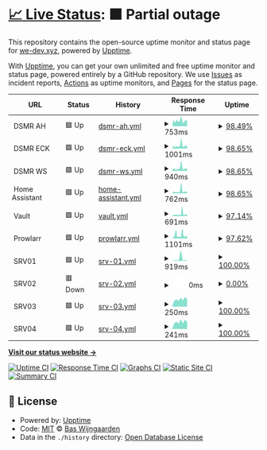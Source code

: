 # [📈 Live Status](https://uptime.we-dev.xyz): <!--live status--> **🟧 Partial outage**

This repository contains the open-source uptime monitor and status page for [we-dev.xyz](https://uptime.we-dev.xyz), powered by [Upptime](https://github.com/upptime/upptime).

With [Upptime](https://upptime.js.org), you can get your own unlimited and free uptime monitor and status page, powered entirely by a GitHub repository. We use [Issues](https://github.com/cookie-org/web-uptime/issues) as incident reports, [Actions](https://github.com/cookie-org/web-uptime/actions) as uptime monitors, and [Pages](https://uptime.we-dev.xyz) for the status page.

<!--start: status pages-->
<!-- This summary is generated by Upptime (https://github.com/upptime/upptime) -->
<!-- Do not edit this manually, your changes will be overwritten -->
<!-- prettier-ignore -->
| URL | Status | History | Response Time | Uptime |
| --- | ------ | ------- | ------------- | ------ |
| <img alt="" src="https://raw.githubusercontent.com/dsmrreader/dsmr-reader/9a166c5d82d90a218fb5c2614483e1731de893ac/dsmr_frontend/static/dsmr_frontend/img/favicons/favicon-32x32.png" height="13"> DSMR AH | 🟩 Up | [dsmr-ah.yml](https://github.com/cookie-org/web-uptime/commits/HEAD/history/dsmr-ah.yml) | <details><summary><img alt="Response time graph" src="./graphs/dsmr-ah/response-time-week.png" height="20"> 753ms</summary><br><a href="https://uptime.we-dev.xyz/history/dsmr-ah"><img alt="Response time 731" src="https://img.shields.io/endpoint?url=https%3A%2F%2Fraw.githubusercontent.com%2Fcookie-org%2Fweb-uptime%2FHEAD%2Fapi%2Fdsmr-ah%2Fresponse-time.json"></a><br><a href="https://uptime.we-dev.xyz/history/dsmr-ah"><img alt="24-hour response time 700" src="https://img.shields.io/endpoint?url=https%3A%2F%2Fraw.githubusercontent.com%2Fcookie-org%2Fweb-uptime%2FHEAD%2Fapi%2Fdsmr-ah%2Fresponse-time-day.json"></a><br><a href="https://uptime.we-dev.xyz/history/dsmr-ah"><img alt="7-day response time 753" src="https://img.shields.io/endpoint?url=https%3A%2F%2Fraw.githubusercontent.com%2Fcookie-org%2Fweb-uptime%2FHEAD%2Fapi%2Fdsmr-ah%2Fresponse-time-week.json"></a><br><a href="https://uptime.we-dev.xyz/history/dsmr-ah"><img alt="30-day response time 716" src="https://img.shields.io/endpoint?url=https%3A%2F%2Fraw.githubusercontent.com%2Fcookie-org%2Fweb-uptime%2FHEAD%2Fapi%2Fdsmr-ah%2Fresponse-time-month.json"></a><br><a href="https://uptime.we-dev.xyz/history/dsmr-ah"><img alt="1-year response time 805" src="https://img.shields.io/endpoint?url=https%3A%2F%2Fraw.githubusercontent.com%2Fcookie-org%2Fweb-uptime%2FHEAD%2Fapi%2Fdsmr-ah%2Fresponse-time-year.json"></a></details> | <details><summary><a href="https://uptime.we-dev.xyz/history/dsmr-ah">98.49%</a></summary><a href="https://uptime.we-dev.xyz/history/dsmr-ah"><img alt="All-time uptime 99.72%" src="https://img.shields.io/endpoint?url=https%3A%2F%2Fraw.githubusercontent.com%2Fcookie-org%2Fweb-uptime%2FHEAD%2Fapi%2Fdsmr-ah%2Fuptime.json"></a><br><a href="https://uptime.we-dev.xyz/history/dsmr-ah"><img alt="24-hour uptime 100.00%" src="https://img.shields.io/endpoint?url=https%3A%2F%2Fraw.githubusercontent.com%2Fcookie-org%2Fweb-uptime%2FHEAD%2Fapi%2Fdsmr-ah%2Fuptime-day.json"></a><br><a href="https://uptime.we-dev.xyz/history/dsmr-ah"><img alt="7-day uptime 98.49%" src="https://img.shields.io/endpoint?url=https%3A%2F%2Fraw.githubusercontent.com%2Fcookie-org%2Fweb-uptime%2FHEAD%2Fapi%2Fdsmr-ah%2Fuptime-week.json"></a><br><a href="https://uptime.we-dev.xyz/history/dsmr-ah"><img alt="30-day uptime 99.65%" src="https://img.shields.io/endpoint?url=https%3A%2F%2Fraw.githubusercontent.com%2Fcookie-org%2Fweb-uptime%2FHEAD%2Fapi%2Fdsmr-ah%2Fuptime-month.json"></a><br><a href="https://uptime.we-dev.xyz/history/dsmr-ah"><img alt="1-year uptime 99.92%" src="https://img.shields.io/endpoint?url=https%3A%2F%2Fraw.githubusercontent.com%2Fcookie-org%2Fweb-uptime%2FHEAD%2Fapi%2Fdsmr-ah%2Fuptime-year.json"></a></details>
| <img alt="" src="https://raw.githubusercontent.com/dsmrreader/dsmr-reader/9a166c5d82d90a218fb5c2614483e1731de893ac/dsmr_frontend/static/dsmr_frontend/img/favicons/favicon-32x32.png" height="13"> DSMR ECK | 🟩 Up | [dsmr-eck.yml](https://github.com/cookie-org/web-uptime/commits/HEAD/history/dsmr-eck.yml) | <details><summary><img alt="Response time graph" src="./graphs/dsmr-eck/response-time-week.png" height="20"> 1001ms</summary><br><a href="https://uptime.we-dev.xyz/history/dsmr-eck"><img alt="Response time 808" src="https://img.shields.io/endpoint?url=https%3A%2F%2Fraw.githubusercontent.com%2Fcookie-org%2Fweb-uptime%2FHEAD%2Fapi%2Fdsmr-eck%2Fresponse-time.json"></a><br><a href="https://uptime.we-dev.xyz/history/dsmr-eck"><img alt="24-hour response time 769" src="https://img.shields.io/endpoint?url=https%3A%2F%2Fraw.githubusercontent.com%2Fcookie-org%2Fweb-uptime%2FHEAD%2Fapi%2Fdsmr-eck%2Fresponse-time-day.json"></a><br><a href="https://uptime.we-dev.xyz/history/dsmr-eck"><img alt="7-day response time 1001" src="https://img.shields.io/endpoint?url=https%3A%2F%2Fraw.githubusercontent.com%2Fcookie-org%2Fweb-uptime%2FHEAD%2Fapi%2Fdsmr-eck%2Fresponse-time-week.json"></a><br><a href="https://uptime.we-dev.xyz/history/dsmr-eck"><img alt="30-day response time 884" src="https://img.shields.io/endpoint?url=https%3A%2F%2Fraw.githubusercontent.com%2Fcookie-org%2Fweb-uptime%2FHEAD%2Fapi%2Fdsmr-eck%2Fresponse-time-month.json"></a><br><a href="https://uptime.we-dev.xyz/history/dsmr-eck"><img alt="1-year response time 808" src="https://img.shields.io/endpoint?url=https%3A%2F%2Fraw.githubusercontent.com%2Fcookie-org%2Fweb-uptime%2FHEAD%2Fapi%2Fdsmr-eck%2Fresponse-time-year.json"></a></details> | <details><summary><a href="https://uptime.we-dev.xyz/history/dsmr-eck">98.65%</a></summary><a href="https://uptime.we-dev.xyz/history/dsmr-eck"><img alt="All-time uptime 99.72%" src="https://img.shields.io/endpoint?url=https%3A%2F%2Fraw.githubusercontent.com%2Fcookie-org%2Fweb-uptime%2FHEAD%2Fapi%2Fdsmr-eck%2Fuptime.json"></a><br><a href="https://uptime.we-dev.xyz/history/dsmr-eck"><img alt="24-hour uptime 100.00%" src="https://img.shields.io/endpoint?url=https%3A%2F%2Fraw.githubusercontent.com%2Fcookie-org%2Fweb-uptime%2FHEAD%2Fapi%2Fdsmr-eck%2Fuptime-day.json"></a><br><a href="https://uptime.we-dev.xyz/history/dsmr-eck"><img alt="7-day uptime 98.65%" src="https://img.shields.io/endpoint?url=https%3A%2F%2Fraw.githubusercontent.com%2Fcookie-org%2Fweb-uptime%2FHEAD%2Fapi%2Fdsmr-eck%2Fuptime-week.json"></a><br><a href="https://uptime.we-dev.xyz/history/dsmr-eck"><img alt="30-day uptime 99.69%" src="https://img.shields.io/endpoint?url=https%3A%2F%2Fraw.githubusercontent.com%2Fcookie-org%2Fweb-uptime%2FHEAD%2Fapi%2Fdsmr-eck%2Fuptime-month.json"></a><br><a href="https://uptime.we-dev.xyz/history/dsmr-eck"><img alt="1-year uptime 99.92%" src="https://img.shields.io/endpoint?url=https%3A%2F%2Fraw.githubusercontent.com%2Fcookie-org%2Fweb-uptime%2FHEAD%2Fapi%2Fdsmr-eck%2Fuptime-year.json"></a></details>
| <img alt="" src="https://raw.githubusercontent.com/dsmrreader/dsmr-reader/9a166c5d82d90a218fb5c2614483e1731de893ac/dsmr_frontend/static/dsmr_frontend/img/favicons/favicon-32x32.png" height="13"> DSMR WS | 🟩 Up | [dsmr-ws.yml](https://github.com/cookie-org/web-uptime/commits/HEAD/history/dsmr-ws.yml) | <details><summary><img alt="Response time graph" src="./graphs/dsmr-ws/response-time-week.png" height="20"> 940ms</summary><br><a href="https://uptime.we-dev.xyz/history/dsmr-ws"><img alt="Response time 657" src="https://img.shields.io/endpoint?url=https%3A%2F%2Fraw.githubusercontent.com%2Fcookie-org%2Fweb-uptime%2FHEAD%2Fapi%2Fdsmr-ws%2Fresponse-time.json"></a><br><a href="https://uptime.we-dev.xyz/history/dsmr-ws"><img alt="24-hour response time 651" src="https://img.shields.io/endpoint?url=https%3A%2F%2Fraw.githubusercontent.com%2Fcookie-org%2Fweb-uptime%2FHEAD%2Fapi%2Fdsmr-ws%2Fresponse-time-day.json"></a><br><a href="https://uptime.we-dev.xyz/history/dsmr-ws"><img alt="7-day response time 940" src="https://img.shields.io/endpoint?url=https%3A%2F%2Fraw.githubusercontent.com%2Fcookie-org%2Fweb-uptime%2FHEAD%2Fapi%2Fdsmr-ws%2Fresponse-time-week.json"></a><br><a href="https://uptime.we-dev.xyz/history/dsmr-ws"><img alt="30-day response time 775" src="https://img.shields.io/endpoint?url=https%3A%2F%2Fraw.githubusercontent.com%2Fcookie-org%2Fweb-uptime%2FHEAD%2Fapi%2Fdsmr-ws%2Fresponse-time-month.json"></a><br><a href="https://uptime.we-dev.xyz/history/dsmr-ws"><img alt="1-year response time 679" src="https://img.shields.io/endpoint?url=https%3A%2F%2Fraw.githubusercontent.com%2Fcookie-org%2Fweb-uptime%2FHEAD%2Fapi%2Fdsmr-ws%2Fresponse-time-year.json"></a></details> | <details><summary><a href="https://uptime.we-dev.xyz/history/dsmr-ws">98.65%</a></summary><a href="https://uptime.we-dev.xyz/history/dsmr-ws"><img alt="All-time uptime 99.72%" src="https://img.shields.io/endpoint?url=https%3A%2F%2Fraw.githubusercontent.com%2Fcookie-org%2Fweb-uptime%2FHEAD%2Fapi%2Fdsmr-ws%2Fuptime.json"></a><br><a href="https://uptime.we-dev.xyz/history/dsmr-ws"><img alt="24-hour uptime 100.00%" src="https://img.shields.io/endpoint?url=https%3A%2F%2Fraw.githubusercontent.com%2Fcookie-org%2Fweb-uptime%2FHEAD%2Fapi%2Fdsmr-ws%2Fuptime-day.json"></a><br><a href="https://uptime.we-dev.xyz/history/dsmr-ws"><img alt="7-day uptime 98.65%" src="https://img.shields.io/endpoint?url=https%3A%2F%2Fraw.githubusercontent.com%2Fcookie-org%2Fweb-uptime%2FHEAD%2Fapi%2Fdsmr-ws%2Fuptime-week.json"></a><br><a href="https://uptime.we-dev.xyz/history/dsmr-ws"><img alt="30-day uptime 99.69%" src="https://img.shields.io/endpoint?url=https%3A%2F%2Fraw.githubusercontent.com%2Fcookie-org%2Fweb-uptime%2FHEAD%2Fapi%2Fdsmr-ws%2Fuptime-month.json"></a><br><a href="https://uptime.we-dev.xyz/history/dsmr-ws"><img alt="1-year uptime 99.92%" src="https://img.shields.io/endpoint?url=https%3A%2F%2Fraw.githubusercontent.com%2Fcookie-org%2Fweb-uptime%2FHEAD%2Fapi%2Fdsmr-ws%2Fuptime-year.json"></a></details>
| <img alt="" src="https://icons.duckduckgo.com/ip3/null.ico" height="13"> Home Assistant | 🟩 Up | [home-assistant.yml](https://github.com/cookie-org/web-uptime/commits/HEAD/history/home-assistant.yml) | <details><summary><img alt="Response time graph" src="./graphs/home-assistant/response-time-week.png" height="20"> 762ms</summary><br><a href="https://uptime.we-dev.xyz/history/home-assistant"><img alt="Response time 480" src="https://img.shields.io/endpoint?url=https%3A%2F%2Fraw.githubusercontent.com%2Fcookie-org%2Fweb-uptime%2FHEAD%2Fapi%2Fhome-assistant%2Fresponse-time.json"></a><br><a href="https://uptime.we-dev.xyz/history/home-assistant"><img alt="24-hour response time 441" src="https://img.shields.io/endpoint?url=https%3A%2F%2Fraw.githubusercontent.com%2Fcookie-org%2Fweb-uptime%2FHEAD%2Fapi%2Fhome-assistant%2Fresponse-time-day.json"></a><br><a href="https://uptime.we-dev.xyz/history/home-assistant"><img alt="7-day response time 762" src="https://img.shields.io/endpoint?url=https%3A%2F%2Fraw.githubusercontent.com%2Fcookie-org%2Fweb-uptime%2FHEAD%2Fapi%2Fhome-assistant%2Fresponse-time-week.json"></a><br><a href="https://uptime.we-dev.xyz/history/home-assistant"><img alt="30-day response time 590" src="https://img.shields.io/endpoint?url=https%3A%2F%2Fraw.githubusercontent.com%2Fcookie-org%2Fweb-uptime%2FHEAD%2Fapi%2Fhome-assistant%2Fresponse-time-month.json"></a><br><a href="https://uptime.we-dev.xyz/history/home-assistant"><img alt="1-year response time 483" src="https://img.shields.io/endpoint?url=https%3A%2F%2Fraw.githubusercontent.com%2Fcookie-org%2Fweb-uptime%2FHEAD%2Fapi%2Fhome-assistant%2Fresponse-time-year.json"></a></details> | <details><summary><a href="https://uptime.we-dev.xyz/history/home-assistant">98.65%</a></summary><a href="https://uptime.we-dev.xyz/history/home-assistant"><img alt="All-time uptime 99.27%" src="https://img.shields.io/endpoint?url=https%3A%2F%2Fraw.githubusercontent.com%2Fcookie-org%2Fweb-uptime%2FHEAD%2Fapi%2Fhome-assistant%2Fuptime.json"></a><br><a href="https://uptime.we-dev.xyz/history/home-assistant"><img alt="24-hour uptime 100.00%" src="https://img.shields.io/endpoint?url=https%3A%2F%2Fraw.githubusercontent.com%2Fcookie-org%2Fweb-uptime%2FHEAD%2Fapi%2Fhome-assistant%2Fuptime-day.json"></a><br><a href="https://uptime.we-dev.xyz/history/home-assistant"><img alt="7-day uptime 98.65%" src="https://img.shields.io/endpoint?url=https%3A%2F%2Fraw.githubusercontent.com%2Fcookie-org%2Fweb-uptime%2FHEAD%2Fapi%2Fhome-assistant%2Fuptime-week.json"></a><br><a href="https://uptime.we-dev.xyz/history/home-assistant"><img alt="30-day uptime 99.69%" src="https://img.shields.io/endpoint?url=https%3A%2F%2Fraw.githubusercontent.com%2Fcookie-org%2Fweb-uptime%2FHEAD%2Fapi%2Fhome-assistant%2Fuptime-month.json"></a><br><a href="https://uptime.we-dev.xyz/history/home-assistant"><img alt="1-year uptime 98.55%" src="https://img.shields.io/endpoint?url=https%3A%2F%2Fraw.githubusercontent.com%2Fcookie-org%2Fweb-uptime%2FHEAD%2Fapi%2Fhome-assistant%2Fuptime-year.json"></a></details>
| <img alt="" src="https://icons.duckduckgo.com/ip3/null.ico" height="13"> Vault | 🟩 Up | [vault.yml](https://github.com/cookie-org/web-uptime/commits/HEAD/history/vault.yml) | <details><summary><img alt="Response time graph" src="./graphs/vault/response-time-week.png" height="20"> 691ms</summary><br><a href="https://uptime.we-dev.xyz/history/vault"><img alt="Response time 470" src="https://img.shields.io/endpoint?url=https%3A%2F%2Fraw.githubusercontent.com%2Fcookie-org%2Fweb-uptime%2FHEAD%2Fapi%2Fvault%2Fresponse-time.json"></a><br><a href="https://uptime.we-dev.xyz/history/vault"><img alt="24-hour response time 463" src="https://img.shields.io/endpoint?url=https%3A%2F%2Fraw.githubusercontent.com%2Fcookie-org%2Fweb-uptime%2FHEAD%2Fapi%2Fvault%2Fresponse-time-day.json"></a><br><a href="https://uptime.we-dev.xyz/history/vault"><img alt="7-day response time 691" src="https://img.shields.io/endpoint?url=https%3A%2F%2Fraw.githubusercontent.com%2Fcookie-org%2Fweb-uptime%2FHEAD%2Fapi%2Fvault%2Fresponse-time-week.json"></a><br><a href="https://uptime.we-dev.xyz/history/vault"><img alt="30-day response time 595" src="https://img.shields.io/endpoint?url=https%3A%2F%2Fraw.githubusercontent.com%2Fcookie-org%2Fweb-uptime%2FHEAD%2Fapi%2Fvault%2Fresponse-time-month.json"></a><br><a href="https://uptime.we-dev.xyz/history/vault"><img alt="1-year response time 491" src="https://img.shields.io/endpoint?url=https%3A%2F%2Fraw.githubusercontent.com%2Fcookie-org%2Fweb-uptime%2FHEAD%2Fapi%2Fvault%2Fresponse-time-year.json"></a></details> | <details><summary><a href="https://uptime.we-dev.xyz/history/vault">97.14%</a></summary><a href="https://uptime.we-dev.xyz/history/vault"><img alt="All-time uptime 99.74%" src="https://img.shields.io/endpoint?url=https%3A%2F%2Fraw.githubusercontent.com%2Fcookie-org%2Fweb-uptime%2FHEAD%2Fapi%2Fvault%2Fuptime.json"></a><br><a href="https://uptime.we-dev.xyz/history/vault"><img alt="24-hour uptime 100.00%" src="https://img.shields.io/endpoint?url=https%3A%2F%2Fraw.githubusercontent.com%2Fcookie-org%2Fweb-uptime%2FHEAD%2Fapi%2Fvault%2Fuptime-day.json"></a><br><a href="https://uptime.we-dev.xyz/history/vault"><img alt="7-day uptime 97.14%" src="https://img.shields.io/endpoint?url=https%3A%2F%2Fraw.githubusercontent.com%2Fcookie-org%2Fweb-uptime%2FHEAD%2Fapi%2Fvault%2Fuptime-week.json"></a><br><a href="https://uptime.we-dev.xyz/history/vault"><img alt="30-day uptime 99.34%" src="https://img.shields.io/endpoint?url=https%3A%2F%2Fraw.githubusercontent.com%2Fcookie-org%2Fweb-uptime%2FHEAD%2Fapi%2Fvault%2Fuptime-month.json"></a><br><a href="https://uptime.we-dev.xyz/history/vault"><img alt="1-year uptime 99.93%" src="https://img.shields.io/endpoint?url=https%3A%2F%2Fraw.githubusercontent.com%2Fcookie-org%2Fweb-uptime%2FHEAD%2Fapi%2Fvault%2Fuptime-year.json"></a></details>
| <img alt="" src="https://icons.duckduckgo.com/ip3/null.ico" height="13"> Prowlarr | 🟩 Up | [prowlarr.yml](https://github.com/cookie-org/web-uptime/commits/HEAD/history/prowlarr.yml) | <details><summary><img alt="Response time graph" src="./graphs/prowlarr/response-time-week.png" height="20"> 1101ms</summary><br><a href="https://uptime.we-dev.xyz/history/prowlarr"><img alt="Response time 654" src="https://img.shields.io/endpoint?url=https%3A%2F%2Fraw.githubusercontent.com%2Fcookie-org%2Fweb-uptime%2FHEAD%2Fapi%2Fprowlarr%2Fresponse-time.json"></a><br><a href="https://uptime.we-dev.xyz/history/prowlarr"><img alt="24-hour response time 575" src="https://img.shields.io/endpoint?url=https%3A%2F%2Fraw.githubusercontent.com%2Fcookie-org%2Fweb-uptime%2FHEAD%2Fapi%2Fprowlarr%2Fresponse-time-day.json"></a><br><a href="https://uptime.we-dev.xyz/history/prowlarr"><img alt="7-day response time 1101" src="https://img.shields.io/endpoint?url=https%3A%2F%2Fraw.githubusercontent.com%2Fcookie-org%2Fweb-uptime%2FHEAD%2Fapi%2Fprowlarr%2Fresponse-time-week.json"></a><br><a href="https://uptime.we-dev.xyz/history/prowlarr"><img alt="30-day response time 835" src="https://img.shields.io/endpoint?url=https%3A%2F%2Fraw.githubusercontent.com%2Fcookie-org%2Fweb-uptime%2FHEAD%2Fapi%2Fprowlarr%2Fresponse-time-month.json"></a><br><a href="https://uptime.we-dev.xyz/history/prowlarr"><img alt="1-year response time 666" src="https://img.shields.io/endpoint?url=https%3A%2F%2Fraw.githubusercontent.com%2Fcookie-org%2Fweb-uptime%2FHEAD%2Fapi%2Fprowlarr%2Fresponse-time-year.json"></a></details> | <details><summary><a href="https://uptime.we-dev.xyz/history/prowlarr">97.62%</a></summary><a href="https://uptime.we-dev.xyz/history/prowlarr"><img alt="All-time uptime 99.92%" src="https://img.shields.io/endpoint?url=https%3A%2F%2Fraw.githubusercontent.com%2Fcookie-org%2Fweb-uptime%2FHEAD%2Fapi%2Fprowlarr%2Fuptime.json"></a><br><a href="https://uptime.we-dev.xyz/history/prowlarr"><img alt="24-hour uptime 100.00%" src="https://img.shields.io/endpoint?url=https%3A%2F%2Fraw.githubusercontent.com%2Fcookie-org%2Fweb-uptime%2FHEAD%2Fapi%2Fprowlarr%2Fuptime-day.json"></a><br><a href="https://uptime.we-dev.xyz/history/prowlarr"><img alt="7-day uptime 97.62%" src="https://img.shields.io/endpoint?url=https%3A%2F%2Fraw.githubusercontent.com%2Fcookie-org%2Fweb-uptime%2FHEAD%2Fapi%2Fprowlarr%2Fuptime-week.json"></a><br><a href="https://uptime.we-dev.xyz/history/prowlarr"><img alt="30-day uptime 99.45%" src="https://img.shields.io/endpoint?url=https%3A%2F%2Fraw.githubusercontent.com%2Fcookie-org%2Fweb-uptime%2FHEAD%2Fapi%2Fprowlarr%2Fuptime-month.json"></a><br><a href="https://uptime.we-dev.xyz/history/prowlarr"><img alt="1-year uptime 99.95%" src="https://img.shields.io/endpoint?url=https%3A%2F%2Fraw.githubusercontent.com%2Fcookie-org%2Fweb-uptime%2FHEAD%2Fapi%2Fprowlarr%2Fuptime-year.json"></a></details>
| <img alt="" src="https://icons.duckduckgo.com/ip3/null.ico" height="13"> SRV01 | 🟩 Up | [srv-01.yml](https://github.com/cookie-org/web-uptime/commits/HEAD/history/srv-01.yml) | <details><summary><img alt="Response time graph" src="./graphs/srv-01/response-time-week.png" height="20"> 919ms</summary><br><a href="https://uptime.we-dev.xyz/history/srv-01"><img alt="Response time 301" src="https://img.shields.io/endpoint?url=https%3A%2F%2Fraw.githubusercontent.com%2Fcookie-org%2Fweb-uptime%2FHEAD%2Fapi%2Fsrv-01%2Fresponse-time.json"></a><br><a href="https://uptime.we-dev.xyz/history/srv-01"><img alt="24-hour response time 268" src="https://img.shields.io/endpoint?url=https%3A%2F%2Fraw.githubusercontent.com%2Fcookie-org%2Fweb-uptime%2FHEAD%2Fapi%2Fsrv-01%2Fresponse-time-day.json"></a><br><a href="https://uptime.we-dev.xyz/history/srv-01"><img alt="7-day response time 919" src="https://img.shields.io/endpoint?url=https%3A%2F%2Fraw.githubusercontent.com%2Fcookie-org%2Fweb-uptime%2FHEAD%2Fapi%2Fsrv-01%2Fresponse-time-week.json"></a><br><a href="https://uptime.we-dev.xyz/history/srv-01"><img alt="30-day response time 440" src="https://img.shields.io/endpoint?url=https%3A%2F%2Fraw.githubusercontent.com%2Fcookie-org%2Fweb-uptime%2FHEAD%2Fapi%2Fsrv-01%2Fresponse-time-month.json"></a><br><a href="https://uptime.we-dev.xyz/history/srv-01"><img alt="1-year response time 299" src="https://img.shields.io/endpoint?url=https%3A%2F%2Fraw.githubusercontent.com%2Fcookie-org%2Fweb-uptime%2FHEAD%2Fapi%2Fsrv-01%2Fresponse-time-year.json"></a></details> | <details><summary><a href="https://uptime.we-dev.xyz/history/srv-01">100.00%</a></summary><a href="https://uptime.we-dev.xyz/history/srv-01"><img alt="All-time uptime 93.73%" src="https://img.shields.io/endpoint?url=https%3A%2F%2Fraw.githubusercontent.com%2Fcookie-org%2Fweb-uptime%2FHEAD%2Fapi%2Fsrv-01%2Fuptime.json"></a><br><a href="https://uptime.we-dev.xyz/history/srv-01"><img alt="24-hour uptime 100.00%" src="https://img.shields.io/endpoint?url=https%3A%2F%2Fraw.githubusercontent.com%2Fcookie-org%2Fweb-uptime%2FHEAD%2Fapi%2Fsrv-01%2Fuptime-day.json"></a><br><a href="https://uptime.we-dev.xyz/history/srv-01"><img alt="7-day uptime 100.00%" src="https://img.shields.io/endpoint?url=https%3A%2F%2Fraw.githubusercontent.com%2Fcookie-org%2Fweb-uptime%2FHEAD%2Fapi%2Fsrv-01%2Fuptime-week.json"></a><br><a href="https://uptime.we-dev.xyz/history/srv-01"><img alt="30-day uptime 100.00%" src="https://img.shields.io/endpoint?url=https%3A%2F%2Fraw.githubusercontent.com%2Fcookie-org%2Fweb-uptime%2FHEAD%2Fapi%2Fsrv-01%2Fuptime-month.json"></a><br><a href="https://uptime.we-dev.xyz/history/srv-01"><img alt="1-year uptime 99.99%" src="https://img.shields.io/endpoint?url=https%3A%2F%2Fraw.githubusercontent.com%2Fcookie-org%2Fweb-uptime%2FHEAD%2Fapi%2Fsrv-01%2Fuptime-year.json"></a></details>
| <img alt="" src="https://icons.duckduckgo.com/ip3/null.ico" height="13"> SRV02 | 🟥 Down | [srv-02.yml](https://github.com/cookie-org/web-uptime/commits/HEAD/history/srv-02.yml) | <details><summary><img alt="Response time graph" src="./graphs/srv-02/response-time-week.png" height="20"> 0ms</summary><br><a href="https://uptime.we-dev.xyz/history/srv-02"><img alt="Response time 260" src="https://img.shields.io/endpoint?url=https%3A%2F%2Fraw.githubusercontent.com%2Fcookie-org%2Fweb-uptime%2FHEAD%2Fapi%2Fsrv-02%2Fresponse-time.json"></a><br><a href="https://uptime.we-dev.xyz/history/srv-02"><img alt="24-hour response time 0" src="https://img.shields.io/endpoint?url=https%3A%2F%2Fraw.githubusercontent.com%2Fcookie-org%2Fweb-uptime%2FHEAD%2Fapi%2Fsrv-02%2Fresponse-time-day.json"></a><br><a href="https://uptime.we-dev.xyz/history/srv-02"><img alt="7-day response time 0" src="https://img.shields.io/endpoint?url=https%3A%2F%2Fraw.githubusercontent.com%2Fcookie-org%2Fweb-uptime%2FHEAD%2Fapi%2Fsrv-02%2Fresponse-time-week.json"></a><br><a href="https://uptime.we-dev.xyz/history/srv-02"><img alt="30-day response time 0" src="https://img.shields.io/endpoint?url=https%3A%2F%2Fraw.githubusercontent.com%2Fcookie-org%2Fweb-uptime%2FHEAD%2Fapi%2Fsrv-02%2Fresponse-time-month.json"></a><br><a href="https://uptime.we-dev.xyz/history/srv-02"><img alt="1-year response time 255" src="https://img.shields.io/endpoint?url=https%3A%2F%2Fraw.githubusercontent.com%2Fcookie-org%2Fweb-uptime%2FHEAD%2Fapi%2Fsrv-02%2Fresponse-time-year.json"></a></details> | <details><summary><a href="https://uptime.we-dev.xyz/history/srv-02">0.00%</a></summary><a href="https://uptime.we-dev.xyz/history/srv-02"><img alt="All-time uptime 95.25%" src="https://img.shields.io/endpoint?url=https%3A%2F%2Fraw.githubusercontent.com%2Fcookie-org%2Fweb-uptime%2FHEAD%2Fapi%2Fsrv-02%2Fuptime.json"></a><br><a href="https://uptime.we-dev.xyz/history/srv-02"><img alt="24-hour uptime 0.00%" src="https://img.shields.io/endpoint?url=https%3A%2F%2Fraw.githubusercontent.com%2Fcookie-org%2Fweb-uptime%2FHEAD%2Fapi%2Fsrv-02%2Fuptime-day.json"></a><br><a href="https://uptime.we-dev.xyz/history/srv-02"><img alt="7-day uptime 0.00%" src="https://img.shields.io/endpoint?url=https%3A%2F%2Fraw.githubusercontent.com%2Fcookie-org%2Fweb-uptime%2FHEAD%2Fapi%2Fsrv-02%2Fuptime-week.json"></a><br><a href="https://uptime.we-dev.xyz/history/srv-02"><img alt="30-day uptime 0.00%" src="https://img.shields.io/endpoint?url=https%3A%2F%2Fraw.githubusercontent.com%2Fcookie-org%2Fweb-uptime%2FHEAD%2Fapi%2Fsrv-02%2Fuptime-month.json"></a><br><a href="https://uptime.we-dev.xyz/history/srv-02"><img alt="1-year uptime 89.73%" src="https://img.shields.io/endpoint?url=https%3A%2F%2Fraw.githubusercontent.com%2Fcookie-org%2Fweb-uptime%2FHEAD%2Fapi%2Fsrv-02%2Fuptime-year.json"></a></details>
| <img alt="" src="https://icons.duckduckgo.com/ip3/null.ico" height="13"> SRV03 | 🟩 Up | [srv-03.yml](https://github.com/cookie-org/web-uptime/commits/HEAD/history/srv-03.yml) | <details><summary><img alt="Response time graph" src="./graphs/srv-03/response-time-week.png" height="20"> 250ms</summary><br><a href="https://uptime.we-dev.xyz/history/srv-03"><img alt="Response time 278" src="https://img.shields.io/endpoint?url=https%3A%2F%2Fraw.githubusercontent.com%2Fcookie-org%2Fweb-uptime%2FHEAD%2Fapi%2Fsrv-03%2Fresponse-time.json"></a><br><a href="https://uptime.we-dev.xyz/history/srv-03"><img alt="24-hour response time 255" src="https://img.shields.io/endpoint?url=https%3A%2F%2Fraw.githubusercontent.com%2Fcookie-org%2Fweb-uptime%2FHEAD%2Fapi%2Fsrv-03%2Fresponse-time-day.json"></a><br><a href="https://uptime.we-dev.xyz/history/srv-03"><img alt="7-day response time 250" src="https://img.shields.io/endpoint?url=https%3A%2F%2Fraw.githubusercontent.com%2Fcookie-org%2Fweb-uptime%2FHEAD%2Fapi%2Fsrv-03%2Fresponse-time-week.json"></a><br><a href="https://uptime.we-dev.xyz/history/srv-03"><img alt="30-day response time 271" src="https://img.shields.io/endpoint?url=https%3A%2F%2Fraw.githubusercontent.com%2Fcookie-org%2Fweb-uptime%2FHEAD%2Fapi%2Fsrv-03%2Fresponse-time-month.json"></a><br><a href="https://uptime.we-dev.xyz/history/srv-03"><img alt="1-year response time 275" src="https://img.shields.io/endpoint?url=https%3A%2F%2Fraw.githubusercontent.com%2Fcookie-org%2Fweb-uptime%2FHEAD%2Fapi%2Fsrv-03%2Fresponse-time-year.json"></a></details> | <details><summary><a href="https://uptime.we-dev.xyz/history/srv-03">100.00%</a></summary><a href="https://uptime.we-dev.xyz/history/srv-03"><img alt="All-time uptime 99.97%" src="https://img.shields.io/endpoint?url=https%3A%2F%2Fraw.githubusercontent.com%2Fcookie-org%2Fweb-uptime%2FHEAD%2Fapi%2Fsrv-03%2Fuptime.json"></a><br><a href="https://uptime.we-dev.xyz/history/srv-03"><img alt="24-hour uptime 100.00%" src="https://img.shields.io/endpoint?url=https%3A%2F%2Fraw.githubusercontent.com%2Fcookie-org%2Fweb-uptime%2FHEAD%2Fapi%2Fsrv-03%2Fuptime-day.json"></a><br><a href="https://uptime.we-dev.xyz/history/srv-03"><img alt="7-day uptime 100.00%" src="https://img.shields.io/endpoint?url=https%3A%2F%2Fraw.githubusercontent.com%2Fcookie-org%2Fweb-uptime%2FHEAD%2Fapi%2Fsrv-03%2Fuptime-week.json"></a><br><a href="https://uptime.we-dev.xyz/history/srv-03"><img alt="30-day uptime 99.80%" src="https://img.shields.io/endpoint?url=https%3A%2F%2Fraw.githubusercontent.com%2Fcookie-org%2Fweb-uptime%2FHEAD%2Fapi%2Fsrv-03%2Fuptime-month.json"></a><br><a href="https://uptime.we-dev.xyz/history/srv-03"><img alt="1-year uptime 99.98%" src="https://img.shields.io/endpoint?url=https%3A%2F%2Fraw.githubusercontent.com%2Fcookie-org%2Fweb-uptime%2FHEAD%2Fapi%2Fsrv-03%2Fuptime-year.json"></a></details>
| <img alt="" src="https://icons.duckduckgo.com/ip3/null.ico" height="13"> SRV04 | 🟩 Up | [srv-04.yml](https://github.com/cookie-org/web-uptime/commits/HEAD/history/srv-04.yml) | <details><summary><img alt="Response time graph" src="./graphs/srv-04/response-time-week.png" height="20"> 241ms</summary><br><a href="https://uptime.we-dev.xyz/history/srv-04"><img alt="Response time 249" src="https://img.shields.io/endpoint?url=https%3A%2F%2Fraw.githubusercontent.com%2Fcookie-org%2Fweb-uptime%2FHEAD%2Fapi%2Fsrv-04%2Fresponse-time.json"></a><br><a href="https://uptime.we-dev.xyz/history/srv-04"><img alt="24-hour response time 236" src="https://img.shields.io/endpoint?url=https%3A%2F%2Fraw.githubusercontent.com%2Fcookie-org%2Fweb-uptime%2FHEAD%2Fapi%2Fsrv-04%2Fresponse-time-day.json"></a><br><a href="https://uptime.we-dev.xyz/history/srv-04"><img alt="7-day response time 241" src="https://img.shields.io/endpoint?url=https%3A%2F%2Fraw.githubusercontent.com%2Fcookie-org%2Fweb-uptime%2FHEAD%2Fapi%2Fsrv-04%2Fresponse-time-week.json"></a><br><a href="https://uptime.we-dev.xyz/history/srv-04"><img alt="30-day response time 244" src="https://img.shields.io/endpoint?url=https%3A%2F%2Fraw.githubusercontent.com%2Fcookie-org%2Fweb-uptime%2FHEAD%2Fapi%2Fsrv-04%2Fresponse-time-month.json"></a><br><a href="https://uptime.we-dev.xyz/history/srv-04"><img alt="1-year response time 247" src="https://img.shields.io/endpoint?url=https%3A%2F%2Fraw.githubusercontent.com%2Fcookie-org%2Fweb-uptime%2FHEAD%2Fapi%2Fsrv-04%2Fresponse-time-year.json"></a></details> | <details><summary><a href="https://uptime.we-dev.xyz/history/srv-04">100.00%</a></summary><a href="https://uptime.we-dev.xyz/history/srv-04"><img alt="All-time uptime 99.81%" src="https://img.shields.io/endpoint?url=https%3A%2F%2Fraw.githubusercontent.com%2Fcookie-org%2Fweb-uptime%2FHEAD%2Fapi%2Fsrv-04%2Fuptime.json"></a><br><a href="https://uptime.we-dev.xyz/history/srv-04"><img alt="24-hour uptime 100.00%" src="https://img.shields.io/endpoint?url=https%3A%2F%2Fraw.githubusercontent.com%2Fcookie-org%2Fweb-uptime%2FHEAD%2Fapi%2Fsrv-04%2Fuptime-day.json"></a><br><a href="https://uptime.we-dev.xyz/history/srv-04"><img alt="7-day uptime 100.00%" src="https://img.shields.io/endpoint?url=https%3A%2F%2Fraw.githubusercontent.com%2Fcookie-org%2Fweb-uptime%2FHEAD%2Fapi%2Fsrv-04%2Fuptime-week.json"></a><br><a href="https://uptime.we-dev.xyz/history/srv-04"><img alt="30-day uptime 100.00%" src="https://img.shields.io/endpoint?url=https%3A%2F%2Fraw.githubusercontent.com%2Fcookie-org%2Fweb-uptime%2FHEAD%2Fapi%2Fsrv-04%2Fuptime-month.json"></a><br><a href="https://uptime.we-dev.xyz/history/srv-04"><img alt="1-year uptime 99.88%" src="https://img.shields.io/endpoint?url=https%3A%2F%2Fraw.githubusercontent.com%2Fcookie-org%2Fweb-uptime%2FHEAD%2Fapi%2Fsrv-04%2Fuptime-year.json"></a></details>

<!--end: status pages-->

[**Visit our status website →**](https://uptime.we-dev.xyz)

[![Uptime CI](https://github.com/cookie-org/web-uptime/workflows/Uptime%20CI/badge.svg)](https://github.com/cookie-org/web-uptime/actions?query=workflow%3A%22Uptime+CI%22)
[![Response Time CI](https://github.com/cookie-org/web-uptime/workflows/Response%20Time%20CI/badge.svg)](https://github.com/cookie-org/web-uptime/actions?query=workflow%3A%22Response+Time+CI%22)
[![Graphs CI](https://github.com/cookie-org/web-uptime/workflows/Graphs%20CI/badge.svg)](https://github.com/cookie-org/web-uptime/actions?query=workflow%3A%22Graphs+CI%22)
[![Static Site CI](https://github.com/cookie-org/web-uptime/workflows/Static%20Site%20CI/badge.svg)](https://github.com/cookie-org/web-uptime/actions?query=workflow%3A%22Static+Site+CI%22)
[![Summary CI](https://github.com/cookie-org/web-uptime/workflows/Summary%20CI/badge.svg)](https://github.com/cookie-org/web-uptime/actions?query=workflow%3A%22Summary+CI%22)

## 📄 License

- Powered by: [Upptime](https://github.com/upptime/upptime)
- Code: [MIT](./LICENSE) © [Bas Wijngaarden](https://uptime.we-dev.xyz)
- Data in the `./history` directory: [Open Database License](https://opendatacommons.org/licenses/odbl/1-0/)
